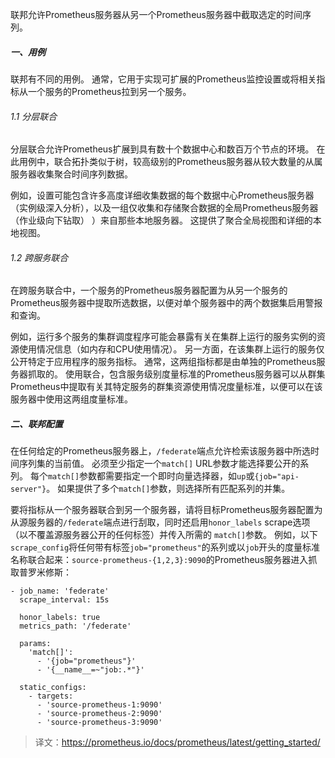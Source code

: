 联邦允许Prometheus服务器从另一个Prometheus服务器中截取选定的时间序列。
##### 一、用例
联邦有不同的用例。 通常，它用于实现可扩展的Prometheus监控设置或将相关指标从一个服务的Prometheus拉到另一个服务。
###### 1.1 分层联合
分层联合允许Prometheus扩展到具有数十个数据中心和数百万个节点的环境。 在此用例中，联合拓扑类似于树，较高级别的Prometheus服务器从较大数量的从属服务器收集聚合时间序列数据。

例如，设置可能包含许多高度详细收集数据的每个数据中心Prometheus服务器（实例级深入分析），以及一组仅收集和存储聚合数据的全局Prometheus服务器（作业级向下钻取） ）来自那些本地服务器。 这提供了聚合全局视图和详细的本地视图。
###### 1.2 跨服务联合
在跨服务联合中，一个服务的Prometheus服务器配置为从另一个服务的Prometheus服务器中提取所选数据，以便对单个服务器中的两个数据集启用警报和查询。

例如，运行多个服务的集群调度程序可能会暴露有关在集群上运行的服务实例的资源使用情况信息（如内存和CPU使用情况）。 另一方面，在该集群上运行的服务仅公开特定于应用程序的服务指标。 通常，这两组指标都是由单独的Prometheus服务器抓取的。 使用联合，包含服务级别度量标准的Prometheus服务器可以从群集Prometheus中提取有关其特定服务的群集资源使用情况度量标准，以便可以在该服务器中使用这两组度量标准。

##### 二、联邦配置
在任何给定的Prometheus服务器上，`/federate`端点允许检索该服务器中所选时间序列集的当前值。 必须至少指定一个`match[]` URL参数才能选择要公开的系列。 每个`match[]`参数都需要指定一个即时向量选择器，如`up`或`{job="api-server"}`。 如果提供了多个`match[]`参数，则选择所有匹配系列的并集。

要将指标从一个服务器联合到另一个服务器，请将目标Prometheus服务器配置为从源服务器的`/federate`端点进行刮取，同时还启用`honor_labels` scrape选项（以不覆盖源服务器公开的任何标签）并传入所需的 `match[]`参数。 例如，以下`scrape_config`将任何带有标签`job="prometheus"`的系列或以`job`开头的度量标准名称联合起来：`source-prometheus-{1,2,3}:9090`的Prometheus服务器进入抓取普罗米修斯：
```
- job_name: 'federate'
  scrape_interval: 15s

  honor_labels: true
  metrics_path: '/federate'

  params:
    'match[]':
      - '{job="prometheus"}'
      - '{__name__=~"job:.*"}'

  static_configs:
    - targets:
      - 'source-prometheus-1:9090'
      - 'source-prometheus-2:9090'
      - 'source-prometheus-3:9090'
```

> 译文：https://prometheus.io/docs/prometheus/latest/getting_started/
